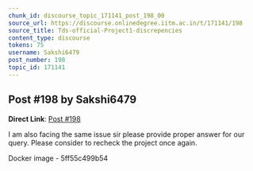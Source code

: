 ```yaml
---
chunk_id: discourse_topic_171141_post_198_00
source_url: https://discourse.onlinedegree.iitm.ac.in/t/171141/198
source_title: Tds-official-Project1-discrepencies
content_type: discourse
tokens: 75
username: Sakshi6479
post_number: 198
topic_id: 171141
---
```


## Post #198 by Sakshi6479

**Direct Link**: [Post #198](https://discourse.onlinedegree.iitm.ac.in/t/171141/198)

I am also facing the same issue sir please provide proper answer for our query. Please consider to recheck the project once again.

Docker image - 5ff55c499b54
